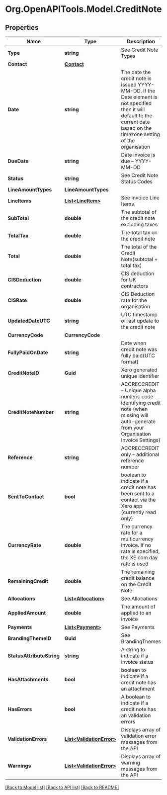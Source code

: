 # Org.OpenAPITools.Model.CreditNote

## Properties

Name | Type | Description | Notes
------------ | ------------- | ------------- | -------------
**Type** | **string** | See Credit Note Types | [optional] 
**Contact** | [**Contact**](Contact.md) |  | [optional] 
**Date** | **string** | The date the credit note is issued YYYY-MM-DD. If the Date element is not specified then it will default to the current date based on the timezone setting of the organisation | [optional] 
**DueDate** | **string** | Date invoice is due – YYYY-MM-DD | [optional] 
**Status** | **string** | See Credit Note Status Codes | [optional] 
**LineAmountTypes** | **LineAmountTypes** |  | [optional] 
**LineItems** | [**List&lt;LineItem&gt;**](LineItem.md) | See Invoice Line Items | [optional] 
**SubTotal** | **double** | The subtotal of the credit note excluding taxes | [optional] 
**TotalTax** | **double** | The total tax on the credit note | [optional] 
**Total** | **double** | The total of the Credit Note(subtotal + total tax) | [optional] 
**CISDeduction** | **double** | CIS deduction for UK contractors | [optional] [readonly] 
**CISRate** | **double** | CIS Deduction rate for the organisation | [optional] [readonly] 
**UpdatedDateUTC** | **string** | UTC timestamp of last update to the credit note | [optional] [readonly] 
**CurrencyCode** | **CurrencyCode** |  | [optional] 
**FullyPaidOnDate** | **string** | Date when credit note was fully paid(UTC format) | [optional] 
**CreditNoteID** | **Guid** | Xero generated unique identifier | [optional] 
**CreditNoteNumber** | **string** | ACCRECCREDIT – Unique alpha numeric code identifying credit note (when missing will auto-generate from your Organisation Invoice Settings) | [optional] 
**Reference** | **string** | ACCRECCREDIT only – additional reference number | [optional] 
**SentToContact** | **bool** | boolean to indicate if a credit note has been sent to a contact via  the Xero app (currently read only) | [optional] [readonly] 
**CurrencyRate** | **double** | The currency rate for a multicurrency invoice. If no rate is specified, the XE.com day rate is used | [optional] 
**RemainingCredit** | **double** | The remaining credit balance on the Credit Note | [optional] 
**Allocations** | [**List&lt;Allocation&gt;**](Allocation.md) | See Allocations | [optional] 
**AppliedAmount** | **double** | The amount of applied to an invoice | [optional] 
**Payments** | [**List&lt;Payment&gt;**](Payment.md) | See Payments | [optional] 
**BrandingThemeID** | **Guid** | See BrandingThemes | [optional] 
**StatusAttributeString** | **string** | A string to indicate if a invoice status | [optional] 
**HasAttachments** | **bool** | boolean to indicate if a credit note has an attachment | [optional] [default to false]
**HasErrors** | **bool** | A boolean to indicate if a credit note has an validation errors | [optional] [default to false]
**ValidationErrors** | [**List&lt;ValidationError&gt;**](ValidationError.md) | Displays array of validation error messages from the API | [optional] 
**Warnings** | [**List&lt;ValidationError&gt;**](ValidationError.md) | Displays array of warning messages from the API | [optional] 

[[Back to Model list]](../README.md#documentation-for-models) [[Back to API list]](../README.md#documentation-for-api-endpoints) [[Back to README]](../README.md)

